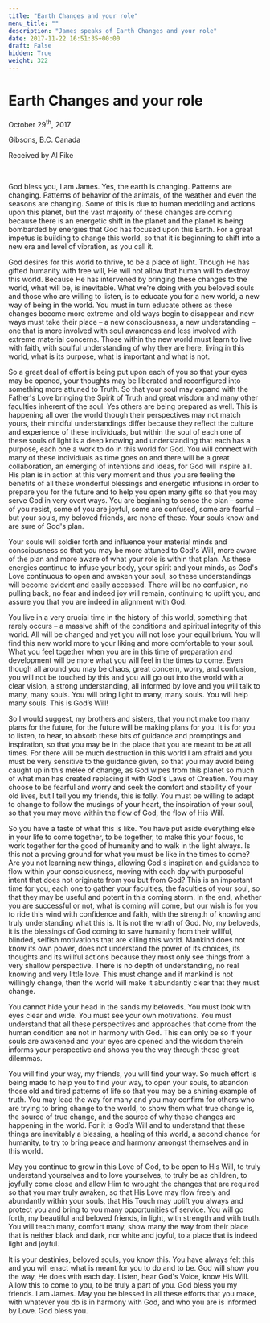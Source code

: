 ```yaml
---
title: "Earth Changes and your role"
menu_title: ""
description: "James speaks of Earth Changes and your role"
date: 2017-11-22 16:51:35+00:00
draft: False
hidden: True
weight: 322
---
```

# Earth Changes and your role

October 29<sup>th</sup>, 2017

Gibsons, B.C. Canada

Received by Al Fike

 

God bless you, I am James. Yes, the earth is changing. Patterns are changing. Patterns of behavior of the animals, of the weather and even the seasons are changing. Some of this is due to human meddling and actions upon this planet, but the vast majority of these changes are coming because there is an energetic shift in the planet and the planet is being bombarded by energies that God has focused upon this Earth. For a great impetus is building to change this world, so that it is beginning to shift into a new era and level of vibration, as you call it.

God desires for this world to thrive, to be a place of light. Though He has gifted humanity with free will, He will not allow that human will to destroy this world. Because He has intervened by bringing these changes to the world, what will be, is inevitable. What we're doing with you beloved souls and those who are willing to listen, is to educate you for a new world, a new way of being in the world. You must in turn educate others as these changes become more extreme and old ways begin to disappear and new ways must take their place – a new consciousness, a new understanding – one that is more involved with soul awareness and less involved with extreme material concerns. Those within the new world must learn to live with faith, with soulful understanding of why they are here, living in this world, what is its purpose, what is important and what is not.

So a great deal of effort is being put upon each of you so that your eyes may be opened, your thoughts may be liberated and reconfigured into something more attuned to Truth. So that your soul may expand with the Father's Love bringing the Spirit of Truth and great wisdom and many other faculties inherent of the soul. Yes others are being prepared as well. This is happening all over the world though their perspectives may not match yours, their mindful understandings differ because they reflect the culture and experience of these individuals, but within the soul of each one of these souls of light is a deep knowing and understanding that each has a purpose, each one a work to do in this world for God. You will connect with many of these individuals as time goes on and there will be a great collaboration, an emerging of intentions and ideas, for God will inspire all. His plan is in action at this very moment and thus you are feeling the benefits of all these wonderful blessings and energetic infusions in order to prepare you for the future and to help you open many gifts so that you may serve God in very overt ways. You are beginning to sense the plan – some of you resist, some of you are joyful, some are confused, some are fearful –  but your souls, my beloved friends, are none of these. Your souls know and are sure of God's plan.

Your souls will soldier forth and influence your material minds and consciousness so that you may be more attuned to God's Will, more aware of the plan and more aware of what your role is within that plan. As these energies continue to infuse your body, your spirit and your minds, as God's Love continuous to open and awaken your soul, so these understandings will become evident and easily accessed. There will be no confusion, no pulling back, no fear and indeed joy will remain, continuing to uplift you, and assure you that you are indeed in alignment with God.

You live in a very crucial time in the history of this world, something that rarely occurs – a massive shift of the conditions and spiritual integrity of this world. All will be changed and yet you will not lose your equilibrium. You will find this new world more to your liking and more comfortable to your soul. What you feel together when you are in this time of preparation and development will be more what you will feel in the times to come. Even though all around you may be chaos, great concern, worry, and confusion, you will not be touched by this and you will go out into the world with a clear vision, a strong understanding, all informed by love and you will talk to many, many souls. You will bring light to many, many souls. You will help many souls. This is God’s Will! 

So I would suggest, my brothers and sisters, that you not make too many plans for the future, for the future will be making plans for you. It is for you to listen, to hear, to absorb these bits of guidance and promptings and inspiration, so that you may be in the place that you are meant to be at all times. For there will be much destruction in this world I am afraid and you must be very sensitive to the guidance given, so that you may avoid being caught up in this melee of change, as God wipes from this planet so much of what man has created replacing it with God's Laws of Creation. You may choose to be fearful and worry and seek the comfort and stability of your old lives, but I tell you my friends, this is folly. You must be willing to adapt to change to follow the musings of your heart, the inspiration of your soul, so that you may move within the flow of God, the flow of His Will. 

So you have a taste of what this is like. You have put aside everything else in your life to come together, to be together, to make this your focus, to work together for the good of humanity and to walk in the light always. Is this not a proving ground for what you must be like in the times to come? Are you not learning new things, allowing God's inspiration and guidance to flow within your consciousness, moving with each day with purposeful intent that does not originate from you but from God? This is an important time for you, each one to gather your faculties, the faculties of your soul, so that they may be useful and potent in this coming storm. In the end, whether you are successful or not, what is coming will come, but our wish is for you to ride this wind with confidence and faith, with the strength of knowing and truly understanding what this is. It is not the wrath of God. No, my beloveds, it is the blessings of God coming to save humanity from their willful, blinded, selfish motivations that are killing this world. Mankind does not know its own power, does not understand the power of its choices, its thoughts and its willful actions because they most only see things from a very shallow perspective. There is no depth of understanding, no real knowing and very little love. This must change and if mankind is not willingly change, then the world will make it abundantly clear that they must change. 

You cannot hide your head in the sands my beloveds. You must look with eyes clear and wide. You must see your own motivations. You must understand that all these perspectives and approaches that come from the human condition are not in harmony with God. This can only be so if your souls are awakened and your eyes are opened and the wisdom therein informs your perspective and shows you the way through these great dilemmas.

You will find your way, my friends, you will find your way. So much effort is being made to help you to find your way, to open your souls, to abandon those old and tired patterns of life so that you may be a shining example of truth. You may lead the way for many and you may confirm for others who are trying to bring change to the world, to show them what true change is, the source of true change, and the source of why these changes are happening in the world. For it is God’s Will and to understand that these things are inevitably a blessing, a healing of this world, a second chance for humanity, to try to bring peace and harmony amongst themselves and in this world.

May you continue to grow in this Love of God, to be open to His Will, to truly understand yourselves and to love yourselves, to truly be as children, to joyfully come close and allow Him to wrought the changes that are required so that you may truly awaken, so that His Love may flow freely and abundantly within your souls, that His Touch may uplift you always and protect you and bring to you many opportunities of service. You will go forth, my beautiful and beloved friends, in light, with strength and with truth. You will teach many, comfort many, show many the way from their place that is neither black and dark, nor white and joyful, to a place that is indeed light and joyful.

It is your destinies, beloved souls, you know this. You have always felt this and you will enact what is meant for you to do and to be. God will show you the way, He does with each day. Listen, hear God's Voice, know His Will. Allow this to come to you, to be truly a part of you. God bless you my friends. I am James. May you be blessed in all these efforts that you make, with whatever you do is in harmony with God, and who you are is informed by Love. God bless you.